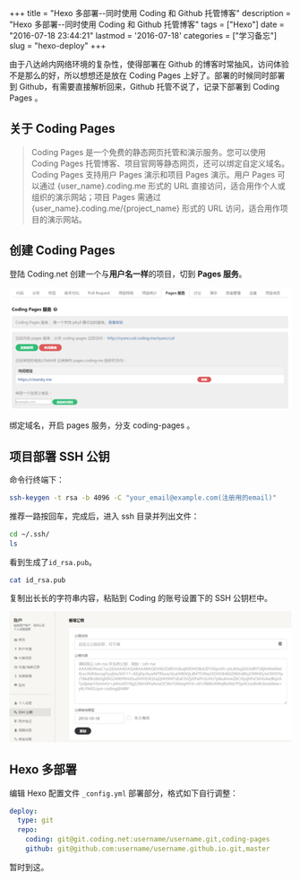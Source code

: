 +++
title = "Hexo 多部署--同时使用 Coding 和 Github 托管博客"
description = "Hexo 多部署--同时使用 Coding 和 Github 托管博客"
tags = ["Hexo"]
date = "2016-07-18 23:44:21"
lastmod = '2016-07-18'
categories = ["学习备忘"]
slug = "hexo-deploy"
+++

由于八达岭内网络环境的复杂性，使得部署在 Github 的博客时常抽风，访问体验不是那么的好，所以想想还是放在 Coding Pages 上好了。部署的时候同时部署到 Github，有需要直接解析回来，Github 托管不说了，记录下部署到 Coding Pages 。

## 关于 Coding Pages

>Coding Pages 是一个免费的静态网页托管和演示服务。您可以使用 Coding Pages 托管博客、项目官网等静态网页，还可以绑定自定义域名。  Coding Pages 支持用户 Pages 演示和项目 Pages 演示。用户 Pages 可以通过 {user_name}.coding.me 形式的 URL 直接访问，适合用作个人或组织的演示网站；项目 Pages 需通过 {user_name}.coding.me/{project_name} 形式的 URL 访问，适合用作项目的演示网站。

## 创建 Coding Pages

登陆 Coding.net 创建一个与**用户名一样**的项目，切到 **Pages 服务**。

![开启 Pages 服务](pages.png "Pages 服务")

绑定域名，开启 pages 服务，分支 coding-pages 。

## 项目部署 SSH 公钥

命令行终端下：

```bash
ssh-keygen -t rsa -b 4096 -C "your_email@example.com(注册用的email)"
```

推荐一路按回车，完成后，进入 ssh 目录并列出文件：

```bash
cd ~/.ssh/
ls
```

看到生成了`id_rsa.pub`。

```bash
cat id_rsa.pub
```

复制出长长的字符串内容，粘贴到 Coding 的账号设置下的 SSH 公钥栏中。

![SSH 公匙](id_rsa.pub.png "SSH 公匙设置")

## Hexo 多部署

编辑 Hexo 配置文件 `_config.yml` 部署部分，格式如下自行调整：
```yml
deploy:
  type: git
  repo:
    coding: git@git.coding.net:username/username.git,coding-pages
    github: git@github.com:username/username.github.io.git,master
```

暂时到这。
